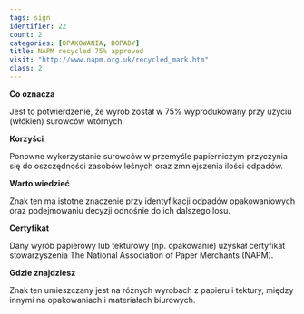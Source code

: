 ```yaml
---
tags: sign
identifier: 22
count: 2
categories: [OPAKOWANIA, DOPADY]
title: NAPM recycled 75% approved
visit: "http://www.napm.org.uk/recycled_mark.htm"
class: 2
---
```

**Co oznacza**

Jest to potwierdzenie, że wyrób został w 75% wyprodukowany przy użyciu (włókien) surowców wtórnych.

**Korzyści**

Ponowne wykorzystanie surowców w przemyśle papierniczym przyczynia się do oszczędności zasobów leśnych oraz zmniejszenia ilości odpadów.

**Warto wiedzieć**

Znak ten ma istotne znaczenie przy identyfikacji odpadów opakowaniowych oraz podejmowaniu decyzji odnośnie do ich dalszego losu.

**Certyfikat**

Dany wyrób papierowy lub tekturowy (np. opakowanie) uzyskał certyfikat stowarzyszenia The National Association of Paper Merchants (NAPM).

**Gdzie znajdziesz**

Znak ten umieszczany jest na różnych wyrobach z papieru i tektury, między innymi na opakowaniach i materiałach biurowych.

